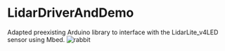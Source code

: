 # LidarDriverAndDemo
Adapted preexisting Arduino library to interface with the LidarLite_v4LED sensor using Mbed.
![rabbit](https://user-images.githubusercontent.com/85893093/145901358-48afec0a-da70-4744-93dc-dde59c2f86eb.png)
